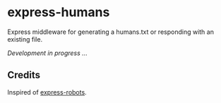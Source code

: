 # express-humans
Express middleware for generating a humans.txt or responding with an existing file.

*Development in progress ...*

## Credits

Inspired of [express-robots](https://www.npmjs.com/package/express-robots).
